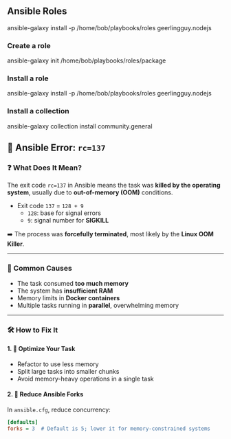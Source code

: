 ## Ansible Roles
ansible-galaxy install -p /home/bob/playbooks/roles geerlingguy.nodejs

### Create a role
ansible-galaxy init /home/bob/playbooks/roles/package



### Install a role
ansible-galaxy install -p /home/bob/playbooks/roles geerlingguy.nodejs

### Install a collection
ansible-galaxy collection install community.general


## 🔧 Ansible Error: `rc=137`

### ❓ What Does It Mean?

The exit code `rc=137` in Ansible means the task was **killed by the operating system**, usually due to **out-of-memory (OOM)** conditions.

- Exit code `137` = `128 + 9`
  - `128`: base for signal errors
  - `9`: signal number for **SIGKILL**

➡️ The process was **forcefully terminated**, most likely by the **Linux OOM Killer**.

---

### 🧠 Common Causes

- The task consumed **too much memory**
- The system has **insufficient RAM**
- Memory limits in **Docker containers**
- Multiple tasks running in **parallel**, overwhelming memory

---

### 🛠️ How to Fix It

#### 1. 🧹 Optimize Your Task
- Refactor to use less memory
- Split large tasks into smaller chunks
- Avoid memory-heavy operations in a single task

#### 2. 🔧 Reduce Ansible Forks
In `ansible.cfg`, reduce concurrency:
```ini
[defaults]
forks = 3  # Default is 5; lower it for memory-constrained systems

